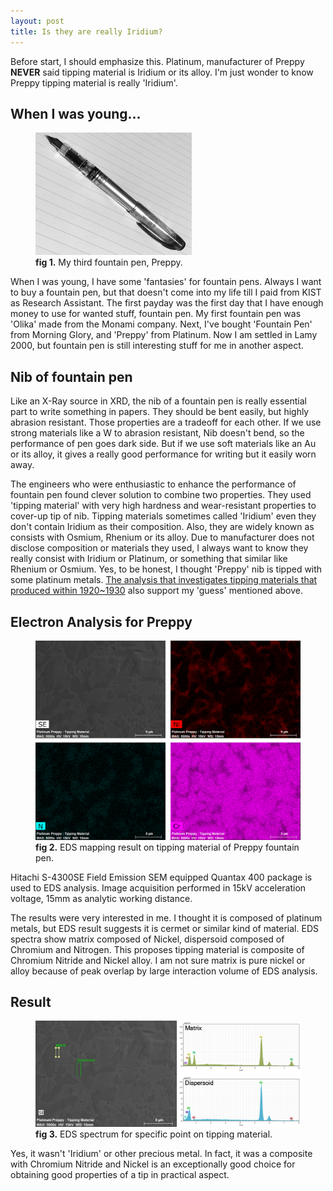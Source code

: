 ```yaml
---
layout: post
title: Is they are really Iridium?
---
```

Before start, I should emphasize this. Platinum, manufacturer of Preppy **NEVER** said tipping material is Iridium or its alloy. I'm just wonder to know Preppy tipping material is really 'Iridium'. 

## When I was young...
<figure>
<img src="./files/20170922/preppy.jpg" width="250">
<figcaption><b>fig 1.</b> My third fountain pen, Preppy.</figcaption>
</figure>
When I was young, I have some 'fantasies' for fountain pens. Always I want to buy a fountain pen, but that doesn't come into my life till I paid from KIST as Research Assistant. The first payday was the first day that I have enough money to use for wanted stuff, fountain pen. My first fountain pen was 'Olika' made from the Monami company. Next, I've bought 'Fountain Pen' from Morning Glory, and 'Preppy' from Platinum. Now I am settled in Lamy 2000, but fountain pen is still interesting stuff for me in another aspect.

## Nib of fountain pen
Like an X-Ray source in XRD, the nib of a fountain pen is really essential part to write something in papers. They should be bent easily, but highly abrasion resistant. Those properties are a tradeoff for each other. If we use strong materials like a W to abrasion resistant, Nib doesn't bend, so the performance of pen goes dark side. But if we use soft materials like an Au or its alloy, it gives a really good performance for writing but it easily worn away.

The engineers who were enthusiastic to enhance the performance of fountain pen found clever solution to combine two properties. They used 'tipping material' with very high hardness and wear-resistant properties to cover-up tip of nib. Tipping materials sometimes called 'Iridium' even they don't contain Iridium as their composition. Also, they are widely known as consists with Osmium, Rhenium or its alloy. Due to manufacturer does not disclose composition or materials they used, I always want to know they really consist with Iridium or Platinum, or something that similar like Rhenium or Osmium. Yes, to be honest, I thought 'Preppy' nib is tipped with some platinum metals. [The analysis that investigates tipping materials that produced within 1920~1930](https://www.nibs.com/blog/nibster-writes/wheres-iridium) also support my 'guess' mentioned above.

## Electron Analysis for Preppy
<figure>
<img src="./files/20170922/eds_map_tipping-material.png">
<figcaption><b>fig 2.</b> EDS mapping result on tipping material of Preppy fountain pen.</figcaption>
</figure>

Hitachi S-4300SE Field Emission SEM equipped Quantax 400 package is used to EDS analysis. Image acquisition performed in 15kV acceleration voltage, 15mm as analytic working distance.

The results were very interested in me. I thought it is composed of platinum metals, but EDS result suggests it is cermet or similar kind of material. EDS spectra show matrix composed of Nickel, dispersoid composed of Chromium and Nitrogen. This proposes tipping material is composite of Chromium Nitride and Nickel alloy. I am not sure matrix is pure nickel or alloy because of peak overlap by large interaction volume of EDS analysis.

## Result
<figure>
<img src="./files/20170922/eds_specrum_tipping-material.png">
<figcaption><b>fig 3.</b> EDS spectrum for specific point on tipping material.</figcaption>
</figure>

Yes, it wasn't 'Iridium' or other precious metal. In fact, it was a composite with Chromium Nitride and Nickel is an exceptionally good choice for obtaining good properties of a tip in practical aspect.